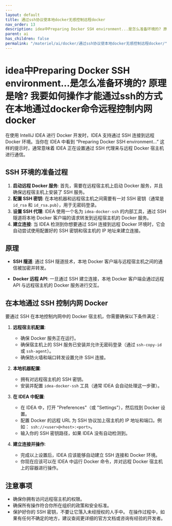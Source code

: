 ```yaml
---
---
layout: default
title: 通过ssh协议使本地docker无感控制远程docker
nav_order: 13
description: idea中Preparing Docker SSH environment...是怎么准备环境的? 原理是啥? 我要如何操作才能通过ssh的方式在本地通过docker命令远程控制内网docker
parent: ai
has_children: false
permalink: "/materiel/ai/docker/通过ssh协议使本地docker无感控制远程docker/"
---
```


# idea中Preparing Docker SSH environment...是怎么准备环境的? 原理是啥? 我要如何操作才能通过ssh的方式在本地通过docker命令远程控制内网docker

在使用 IntelliJ IDEA 进行 Docker 开发时，IDEA 支持通过 SSH 连接到远程 Docker 环境。当你在 IDEA 中看到 “Preparing Docker SSH environment...” 这样的提示时，通常意味着 IDEA 正在设置通过 SSH 代理来与远程 Docker 宿主机进行通信。

## SSH 环境的准备过程

1. **启动远程 Docker 服务**: 首先，需要在远程宿主机上启动 Docker 服务，并且确保远程宿主机上安装了 SSH 服务。
2. **配置 SSH 密钥**: 在本地机器和远程宿主机之间需要有一对 SSH 密钥（通常是 `id_rsa` 和 `id_rsa.pub`），用于无密码登录。
3. **设置 SSH 代理**: IDEA 使用一个名为 `idea-docker-ssh` 的内部工具，通过 SSH 隧道将本地 Docker 客户端的请求转发到远程宿主机的 Docker 服务。
4. **建立连接**: 当 IDEA 检测到你想要通过 SSH 连接到远程 Docker 环境时，它会自动尝试使用配置好的 SSH 密钥和宿主机的 IP 地址来建立连接。

## 原理

- **SSH 隧道**: 通过 SSH 隧道技术，本地 Docker 客户端与远程宿主机之间的通信被加密并转发。

- **Docker 远程 API**: 一旦通过 SSH 建立连接，本地 Docker 客户端会通过远程 API 与远程宿主机的 Docker 服务进行交互。

## 在本地通过 SSH 控制内网 Docker

要通过 SSH 在本地控制内网中的 Docker 宿主机，你需要确保以下条件满足：

1. **远程宿主机配置**:

   - 确保 Docker 服务正在运行。
   - 确保宿主机上的 SSH 服务已安装并允许无密码登录（通过 `ssh-copy-id` 或 `ssh-agent`）。
   - 确保防火墙和端口转发设置允许 SSH 连接。
2. **本地机器配置**:
   - 拥有对远程宿主机的 SSH 密钥。
   - 安装并配置 `idea-docker-ssh` 工具（通常 IDEA 会自动处理这一步骤）。
3. **在 IDEA 中配置**:
   - 在 IDEA 中，打开 "Preferences"（或 "Settings"），然后找到 Docker 设置。
   - 配置 Docker 的远程 URL 为 SSH 协议加上宿主机的 IP 地址和端口。例如： `ssh://<user>@<host>:<port>`。
   - 输入你的 SSH 密钥路径，如果 IDEA 没有自动检测到。
4. **建立连接并操作**:
   - 完成以上设置后，IDEA 应该能够自动建立 SSH 连接和 Docker 环境。
   - 你现在应该可以在 IDEA 中运行 Docker 命令，并对远程 Docker 宿主机上的容器进行操作。
  
## 注意事项

- 确保你拥有访问远程宿主机的权限。
- 确保所有操作符合你所在组织的政策和安全标准。
- 保护好你的 SSH 密钥，不要让它落入未经授权的人手中。
在操作过程中，如果有任何不确定的地方，建议查阅更详细的官方文档或咨询有经验的开发者。

